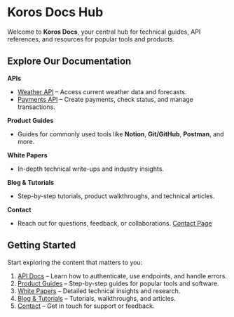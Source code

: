 # Koros Docs Hub

Welcome to **Koros Docs**, your central hub for technical guides, API references, and resources for popular tools and products.

## Explore Our Documentation
 **APIs**
  - [Weather API](weatherapi/index.md) – Access current weather data and forecasts.
  - [Payments API](paymentsapi/index.md) – Create payments, check status, and manage transactions.

 **Product Guides**
  - Guides for commonly used tools like **Notion**, **Git/GitHub**, **Postman**, and more.

 **White Papers**
  - In-depth technical write-ups and industry insights.

 **Blog & Tutorials**
  - Step-by-step tutorials, product walkthroughs, and technical articles.

 **Contact**
  - Reach out for questions, feedback, or collaborations. [Contact Page](contact.md)

## Getting Started

Start exploring the content that matters to you:

1. [API Docs](index.md#apis) – Learn how to authenticate, use endpoints, and handle errors.  
2. [Product Guides](index.md#product-guides) – Step-by-step guides for popular tools and software.  
3. [White Papers](index.md#white-papers) – Detailed technical insights and research.  
4. [Blog & Tutorials](index.md#blog--tutorials) – Tutorials, walkthroughs, and articles.  
5. [Contact](contact.md) – Get in touch for support or feedback.
